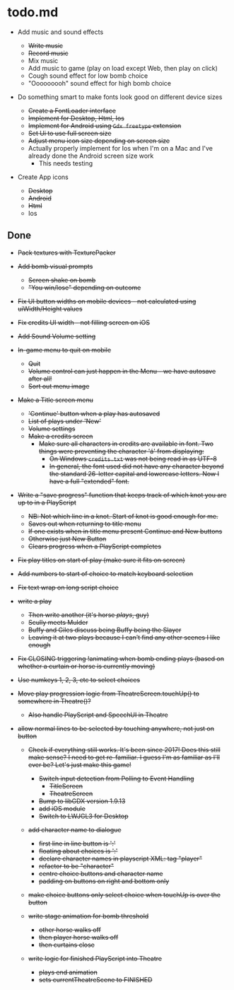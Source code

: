 # todo.md
    
+ Add music and sound effects
    - ~~Write music~~
    - ~~Record music~~
    - Mix music
    - Add music to game (play on load except Web, then play on click)
    - Cough sound effect for low bomb choice
    - "Ooooooooh" sound effect for high bomb choice

+ Do something smart to make fonts look good on different device sizes
    - ~~Create a FontLoader interface~~
    - ~~Implement for Desktop, Html, Ios~~
    - ~~Implement for Android using `Gdx freetype` extension~~
    - ~~Set Ui to use full screen size~~
    - ~~Adjust menu icon size depending on screen size~~
    - Actually properly implement for Ios when I'm on a Mac and I've already done the Android
      screen size work
        - This needs testing
    
+ Create App icons
    - ~~Desktop~~
    - ~~Android~~
    - ~~Html~~
    - Ios
  
## Done
    
+ ~~Pack textures with TexturePacker~~
    
+ ~~Add bomb visual prompts~~
    - ~~Screen shake on bomb~~
    - ~~"You win/lose" depending on outcome~~

+ ~~Fix UI button widths on mobile devices - not calculated using uiWidth/Height values~~
    
+ ~~Fix credits UI width - not filling screen on iOS~~

+ ~~Add Sound Volume setting~~
        
+ ~~In-game menu to quit on mobile~~
    - ~~Quit~~
    - ~~Volume control can just happen in the Menu - we have autosave after all!~~
    - ~~Sort out menu image~~  

+ ~~Make a Title screen menu~~
    - ~~'Continue' button when a play has autosaved~~
    - ~~List of plays under 'New'~~
    - ~~Volume settings~~
    - ~~Make a credits screen~~
        - ~~Make sure all characters in credits are available in font.
          Two things were preventing the character 'á' from displaying:~~
            - ~~On Windows `credits.txt` was not being read in as UTF-8~~
            - ~~In general, the font used did not have any character beyond the standard 26-letter
              capital and lowercase letters. Now I have a full "extended" font.~~          

+ ~~Write a "save progress" function that keeps track of which knot you are
  up to in a PlayScript~~
    - ~~NB: Not which line in a knot. Start of knot is good enough for me.~~
    - ~~Saves out when returning to title menu~~
    - ~~If one exists when in title menu present Continue and New buttons~~
    - ~~Otherwise just New Button~~
    - ~~Clears progress when a PlayScript completes~~
    
+ ~~Fix play titles on start of play (make sure it fits on screen)~~

+ ~~Add numbers to start of choice to match keyboard selection~~

+ ~~Fix text wrap on long script choice~~

+ ~~write a play~~
    - ~~Then write another (it's horse *plays*, guy)~~
    - ~~Scully meets Mulder~~
    - ~~Buffy and Giles discuss being Buffy being the Slayer~~
    - ~~Leaving it at two plays because I can't find any other scenes I like enough~~

+ ~~Fix CLOSING triggering !animating when bomb ending plays (based on
  whether a curtain or horse is currently moving)~~

+ ~~Use numkeys 1, 2, 3, etc to select choices~~

+ ~~Move play progression logic from TheatreScreen.touchUp() to somewhere
  in Theatre()?~~
    - ~~Also handle PlayScript and SpeechUI in Theatre~~

+ ~~allow normal lines to be selected by touching anywhere, not just on
  button~~

  + ~~Check if everything still works. It's been since 2017! Does this still
    make sense? I need to get re-familiar.
    I guess I'm as familiar as I'll ever be? Let's just make this game!~~
      - ~~Switch input detection from Polling to Event Handling~~
          - ~~TitleScreen~~
          - ~~TheatreScreen~~
      - ~~Bump to libGDX version 1.9.13~~
      - ~~add iOS module~~  
      - ~~Switch to LWJGL3 for Desktop~~

  + ~~add character name to dialogue~~
      - ~~first line in line button is '<character>:'~~
      - ~~floating about choices is '<character>:'~~
      - ~~declare character names in playscript XML: tag "player"~~
      - ~~refactor to be "character"~~
      - ~~centre choice buttons and character name~~
      - ~~padding on buttons on right and bottom only~~

  + ~~make choice buttons only select choice when touchUp is over the button~~
  
  + ~~write stage animation for bomb threshold~~
      - ~~other horse walks off~~
      - ~~then player horse walks off~~
      - ~~then curtains close~~
      
  + ~~write logic for finished PlayScript into Theatre~~
      - ~~plays end animation~~
      - ~~sets currentTheatreScene to FINISHED~~
      